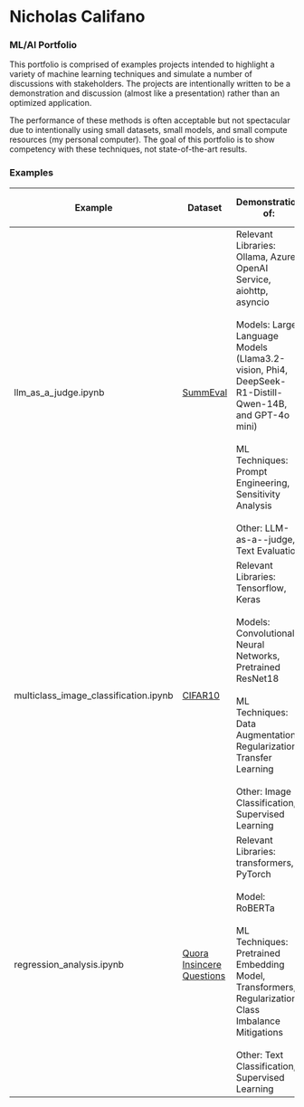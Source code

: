 # Nicholas Califano
### ML/AI Portfolio

This portfolio is comprised of examples projects intended to highlight a variety of machine learning techniques and simulate a number of discussions with stakeholders. The projects are intentionally written to be a demonstration and discussion (almost like a presentation) rather than an optimized application.

The performance of these methods is often acceptable but not spectacular due to intentionally using small datasets, small models, and small compute resources (my personal computer). The goal of this portfolio is to show competency with these techniques, not state-of-the-art results. 

### Examples
| Example          | Dataset                                     | Demonstration of:                                   | Results                        | Simulated Discussions with Stakeholders   | Potential Future Work          |
|------------------|---------------------------------------------|-----------------------------------------------------|--------------------------------|-------------------------------------------|--------------------------------|
| llm_as_a_judge.ipynb        | [SummEval](https://github.com/nlpyang/geval/blob/main/data/summeval.json) | Relevant Libraries: Ollama, Azure OpenAI Service, aiohttp, asyncio <br /><br /> Models: Large Language Models (Llama3.2-vision, Phi4, DeepSeek-R1-Distill-Qwen-14B, and GPT-4o mini) <br /><br /> ML Techniques: Prompt Engineering, Sensitivity Analysis <br /><br />  Other: LLM-as-a--judge, Text Evaluation | Up to ~60% Correlation with Human Evaluations | - The 'best' method (accuracy, monetary/compute cost) isn’t always the best at generating business value. <br /> - Building a minimum viable product quickly, then quickly iterating (Agile) enables more feedback loops and better alignment between technical staff and stakeholders. | - More Performative LLMs (GPT-4o, o1-mini, o1) <br /> - Advanced Prompt Engineering (CoT, Few-Shot, etc) |
| multiclass_image_classification.ipynb        | [CIFAR10](https://www.cs.toronto.edu/~kriz/cifar.html) | Relevant Libraries: Tensorflow, Keras <br /><br /> Models: Convolutional Neural Networks, Pretrained ResNet18 <br /><br /> ML Techniques: Data Augmentation, Regularization, Transfer Learning <br /><br />  Other: Image Classification, Supervised Learning | Up to ~85% Accuracy, 10 Categories, on Test Data | - Do we have a similar dataset available for pretraining? | - Pretrain Custom Model on a Similar Dataset (CIFAR100 minus CIFAR10 classes) <br /> - Experiment with more Data Augmentation <br /> - Experiment with better Learning Rate Scheduling  |
| regression_analysis.ipynb | [Quora Insincere Questions](https://www.kaggle.com/c/quora-insincere-questions-classification/overview) | Relevant Libraries: transformers, PyTorch <br /><br /> Model: RoBERTa  <br /><br /> ML Techniques: Pretrained Embedding Model, Transformers, Regularization, Class Imbalance Mitigations <br /><br /> Other: Text Classification, Supervised Learning | TODO | - Automatic flagging of content in a production environment <br /> - Trade offs between precision and recall <br /> - Using machine learning to allocate resources  | - Using nlpaug and 1 order of magnitude less training data <br /> - Using other techniques and 2 orders of magnitude less training data | 
